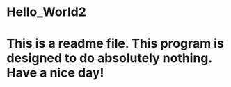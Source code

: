 # Hello_World2
# This is a readme file. This program is designed to do absolutely nothing. Have a nice day!
